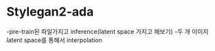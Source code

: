 # Stylegan2-ada

-pre-train된 파일가지고 inference(latent space 가지고 해보기)
-두 개 이미지 latent space를 통해서 interpolation

